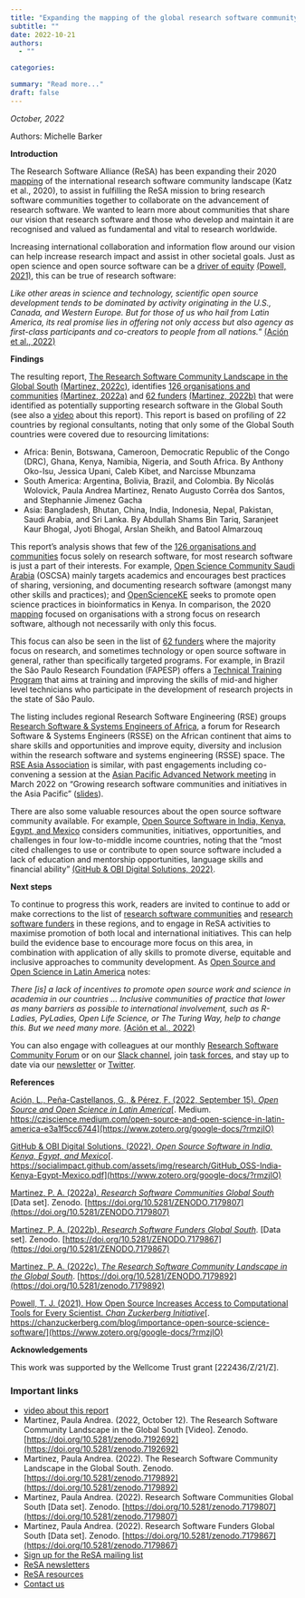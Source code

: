 ```yaml
---
title: "Expanding the mapping of the global research software community"
subtitle: ""
date: 2022-10-21
authors:
  - ""

categories:

summary: "Read more..."
draft: false
---
```


_October, 2022_  

Authors: Michelle Barker

**Introduction**

The Research Software Alliance (ReSA) has been expanding their 2020 [mapping](/blog/2020-03/) of the international research software community landscape (Katz et al., 2020), to assist in fulfilling the ReSA mission to bring research software communities together to collaborate on the advancement of research software. We wanted to learn more about communities that share our vision that research software and those who develop and maintain it are recognised and valued as fundamental and vital to research worldwide.

Increasing international collaboration and information flow around our vision can help increase research impact and assist in other societal goals. Just as open science and open source software can be a [driver of equity](https://chanzuckerberg.com/blog/importance-open-source-science-software/) [(Powell, 2021)](https://www.zotero.org/google-docs/?ggFhWx), this can be true of research software:

*Like other areas in science and technology, scientific open source development tends to be dominated by activity originating in the U.S., Canada, and Western Europe. But for those of us who hail from Latin America, its real promise lies in offering not only access but also agency as first-class participants and co-creators to people from all nations.*” [(Ación et al., 2022)](https://www.zotero.org/google-docs/?GvSfq9)

**Findings**

The resulting report, [The Research Software Community Landscape in the Global South](https://doi.org/10.5281/zenodo.7179892) [(Martinez, ](https://www.zotero.org/google-docs/?qiUlLG)[2022c](https://www.zotero.org/google-docs/?qiUlLG)[)](https://www.zotero.org/google-docs/?qiUlLG), identifies [126 organisations and communities](https://doi.org/10.5281/zenodo.7179807) [(Martinez, 2022a)](https://www.zotero.org/google-docs/?Cc8lVp) and [62  funders](https://doi.org/10.5281/zenodo.7179867) [(Martinez, 2022b)](https://www.zotero.org/google-docs/?9CQd1S) that were identified as potentially supporting research software in the Global South (see also a [video](https://www.youtube.com/watch?v=pxmYroTxz-A) about this report). This report is based on profiling of 22 countries by regional consultants, noting that only some of the Global South countries were covered due to resourcing limitations:

- Africa: Benin, Botswana, Cameroon, Democratic Republic of the Congo (DRC), Ghana, Kenya, Namibia, Nigeria, and South Africa. By Anthony Oko-Isu, Jessica Upani, Caleb Kibet, and Narcisse Mbunzama
- South America: Argentina, Bolivia, Brazil, and Colombia. By Nicolás Wolovick, Paula Andrea Martinez, Renato Augusto Corrêa dos Santos, and Stephannie Jimenez Gacha
- Asia: Bangladesh, Bhutan, China, India, Indonesia, Nepal, Pakistan, Saudi Arabia, and Sri Lanka. By Abdullah Shams Bin Tariq, Saranjeet Kaur Bhogal, Jyoti Bhogal, Arslan Sheikh, and Batool Almarzouq 

This report’s analysis shows that few of the [126 organisations and communities](https://doi.org/10.5281/zenodo.7179807) focus solely on research software, for most research software is just a part of their interests. For example, [Open Science Community Saudi Arabia](https://osc-ksa.com/) (OSCSA) mainly targets academics and encourages best practices of sharing, versioning, and documenting research software (amongst many other skills and practices); and [OpenScienceKE](https://github.com/BioinfoNet/OpenScienceKE) seeks to promote open science practices in bioinformatics in Kenya. In comparison, the 2020 [mapping](/blog/2020-03/) focused on organisations with a strong focus on research software, although not necessarily with only this focus.

This focus can also be seen in the list of [62  funders](https://doi.org/10.5281/zenodo.7179867) where the majority focus on research, and sometimes technology or open source software in general, rather than specifically targeted programs. For example, in Brazil the São Paulo Research Foundation (FAPESP) offers a [Technical Training Program](https://bv.fapesp.br/en/18/technical-training-program/) that aims at training and improving the skills of mid-and higher level technicians who participate in the development of research projects in the state of São Paulo.

The listing includes regional Research Software Engineering (RSE) groups [Research Software & Systems Engineers of Africa](https://rsse.africa/), a forum for Research Software & Systems Engineers (RSSE) on the African continent that aims to share skills and opportunities and improve equity, diversity and inclusion within the research software and systems engineering (RSSE) space. The [RSE Asia Association](https://rse-asia.github.io/RSE_Asia/events.html) is similar, with past engagements including co-convening a session at the [Asian Pacific Advanced Network meeting](https://apan53.apan.net/agenda/) in March 2022 on “Growing research software communities and initiatives in the Asia Pacific” ([slides](https://drive.google.com/drive/u/0/folders/1nVlt9DKIrPm0SADM5CkWJYTH-Siwx5mK)).

There are also some valuable resources about the open source software community available. For example, [Open Source Software in India, Kenya, Egypt, and Mexico](https://socialimpact.github.com/assets/img/research/GitHub_OSS-India-Kenya-Egypt-Mexico.pdf) considers communities, initiatives, opportunities, and challenges in four low-to-middle income countries, noting that the “most cited challenges to use or contribute to open source software included a lack of education and mentorship opportunities, language skills and financial ability” [(GitHub & OBI Digital Solutions, 2022)](https://www.zotero.org/google-docs/?5U42Hn).

**Next steps**

To continue to progress this work, readers are invited to continue to add or make corrections to the list of [research software communities](https://docs.google.com/forms/d/e/1FAIpQLSdQGSMhL6OGnyTM34PuZB6IjzW8vCsJVl9uS5qukNCx2PUPCg/viewform) and [research software funders](https://forms.gle/CJWo24MUCjhWKh9U8) in these regions, and to engage in ReSA activities to maximise promotion of both local and international initiatives. This can help build the evidence base to encourage more focus on this area, in combination with application of ally skills to promote diverse, equitable and inclusive approaches to community development. As [Open Source and Open Science in Latin America](https://cziscience.medium.com/open-source-and-open-science-in-latin-america-e3a1f5cc6744) notes:

*There [is] a lack of incentives to promote open source work and science in academia in our countries … Inclusive communities of practice that lower as many barriers as possible to international involvement, such as R-Ladies, PyLadies, Open Life Science, or The Turing Way, help to change this. But we need many more.* [(Ación et al., 2022)](https://www.zotero.org/google-docs/?sK1fF7)

You can also engage with colleagues at our monthly [Research Software Community Forum](/forums/community-leadership-forum/) or on our [Slack channel](https://researchsoft.slack.com/ssb/redirect), join [task forces](/taskforces/), and stay up to date via our [newsletter](/news/) or [Twitter](https://twitter.com/researchsoft).

**References**

[Ación, L., Peña-Castellanos, G., & Pérez, F. (2022, September 15). ](https://www.zotero.org/google-docs/?rmzjIO)[*Open Source and Open Science in Latin America*](https://www.zotero.org/google-docs/?rmzjIO)[. Medium. https://cziscience.medium.com/open-source-and-open-science-in-latin-america-e3a1f5cc6744](https://www.zotero.org/google-docs/?rmzjIO)

[GitHub & OBI Digital Solutions. (2022). ](https://www.zotero.org/google-docs/?rmzjIO)[*Open Source Software in India, Kenya, Egypt, and Mexico*](https://www.zotero.org/google-docs/?rmzjIO)[. https://socialimpact.github.com/assets/img/research/GitHub_OSS-India-Kenya-Egypt-Mexico.pdf](https://www.zotero.org/google-docs/?rmzjIO)

[Martinez, P. A. (2022a). ](https://doi.org/10.5281/ZENODO.7179807)[*Research Software Communities Global South*](https://doi.org/10.5281/ZENODO.7179807) \[Data set\]. Zenodo. [https://doi.org/10.5281/ZENODO.7179807](https://doi.org/10.5281/ZENODO.7179807)

[Martinez, P. A. (2022b). ](https://doi.org/10.5281/ZENODO.7179867)[*Research Software Funders Global South*](https://doi.org/10.5281/ZENODO.7179867). \[Data set\]. Zenodo. [https://doi.org/10.5281/ZENODO.7179867](https://doi.org/10.5281/ZENODO.7179867)

[Martinez, P. A. (2022c). ](https://doi.org/10.5281/zenodo.7179892)[*The Research Software Community Landscape in the Global South*](https://doi.org/10.5281/zenodo.7179892). [https://doi.org/10.5281/ZENODO.7179892](https://doi.org/10.5281/zenodo.7179892)

[Powell, T. J. (2021). How Open Source Increases Access to Computational Tools for Every Scientist. ](https://www.zotero.org/google-docs/?rmzjIO)[*Chan Zuckerberg Initiative*](https://www.zotero.org/google-docs/?rmzjIO)[. https://chanzuckerberg.com/blog/importance-open-source-science-software/](https://www.zotero.org/google-docs/?rmzjIO)

**Acknowledgements**

This work was supported by the Wellcome Trust grant [222436/Z/21/Z].

### Important links
  * [video about this report](https://www.youtube.com/watch?v=pxmYroTxz-A)
  * Martinez, Paula Andrea. (2022, October 12). The Research Software Community Landscape in the Global South [Video]. Zenodo. [https://doi.org/10.5281/zenodo.7192692](https://doi.org/10.5281/zenodo.7192692)
  * Martinez, Paula Andrea. (2022). The Research Software Community Landscape in the Global South. Zenodo. [https://doi.org/10.5281/zenodo.7179892](https://doi.org/10.5281/zenodo.7179892)
  * Martinez, Paula Andrea. (2022). Research Software Communities Global South [Data set]. Zenodo. [https://doi.org/10.5281/zenodo.7179807](https://doi.org/10.5281/zenodo.7179807)
  * Martinez, Paula Andrea. (2022). Research Software Funders Global South [Data set]. Zenodo. [https://doi.org/10.5281/zenodo.7179867](https://doi.org/10.5281/zenodo.7179867)
  * [Sign up for the ReSA mailing list](https://landing.mailerlite.com/webforms/landing/i5e1h2)
  * [ReSA newsletters](/news)
  * [ReSA resources](/resa-resources)
  * [Contact us](/contact)
